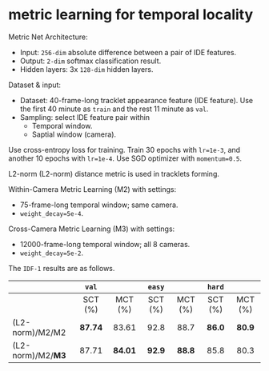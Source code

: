 # metric learning for temporal locality

Metric Net Architecture:
- Input: `256-dim` absolute difference between a pair of IDE features.
- Output: `2-dim` softmax classification result.
- Hidden layers: 3x `128-dim` hidden layers.

Dataset & input: 
- Dataset: 40-frame-long tracklet appearance feature (IDE feature). Use the first 40 minute as `train` and the rest 11 minute as `val`.
- Sampling: select IDE feature pair within
  - Temporal window.
  - Saptial window (camera).

Use cross-entropy loss for training. Train 30 epochs with `lr=1e-3`, and another 10 epochs with `lr=1e-4`. Use SGD optimizer with `momentum=0.5`.

L2-norm (L2-norm) distance metric is used in tracklets forming.

Within-Camera Metric Learning (M2) with settings:
- 75-frame-long temporal window; same camera.
- `weight_decay=5e-4`.

Cross-Camera Metric Learning (M3) with settings:
- 12000-frame-long temporal window; all 8 cameras.
- `weight_decay=5e-2`.


The `IDF-1` results are as follows. 

|                       | `val` |       | `easy` |      | `hard` |      |
| ---                   | :---: | :---: | :---: | :---: | :---: | :---: |
|                       | SCT (%) | MCT (%) | SCT (%) | MCT (%) | SCT (%) | MCT (%) |
| (L2-norm)/M2/M2       | **87.74** | 83.61 | 92.8 | 88.7 | **86.0** | **80.9** |
| (L2-norm)/M2/**M3**   | 87.71 | **84.01** | **92.9** | **88.8** | 85.8 | 80.3 |